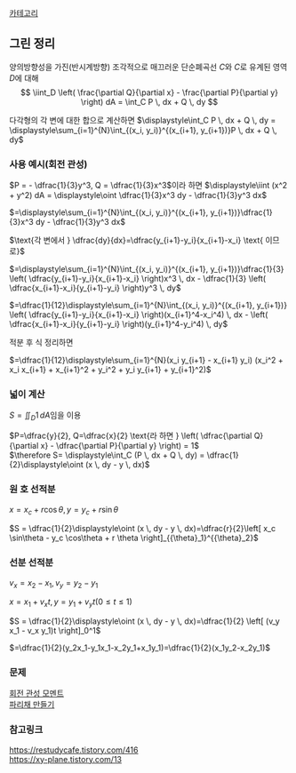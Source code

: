 [카테고리](/README.md)
## 그린 정리
양의방향성을 가진(반시계방향) 조각적으로 매끄러운 단순폐곡선 $C$와 $C$로 유계된 영역  $D$에 대해
$$
\iint_D \left( \frac{\partial Q}{\partial x} - \frac{\partial P}{\partial y} \right) dA = \int_C P \, dx + Q \, dy
$$

다각형의 각 변에 대한 합으로 계산하면 $\displaystyle\int_C P \, dx + Q \, dy = \displaystyle\sum_{i=1}^{N}\int_{(x_i, y_i)}^{(x_{i+1}, y_{i+1})}P \, dx + Q \, dy$

### 사용 예시(회전 관성)
$P = - \dfrac{1}{3}y^3, Q = \dfrac{1}{3}x^3$이라 하면
$\displaystyle\iint (x^2 + y^2) dA = \displaystyle\oint \dfrac{1}{3}x^3 dy - \dfrac{1}{3}y^3 dx$   

$=\displaystyle\sum_{i=1}^{N}\int_{(x_i, y_i)}^{(x_{i+1}, y_{i+1})}\dfrac{1}{3}x^3 dy - \dfrac{1}{3}y^3 dx$   

$\text{각 변에서 } \dfrac{dy}{dx}=\dfrac{y_{i+1}-y_i}{x_{i+1}-x_i} \text{ 이므로}$

$=\displaystyle\sum_{i=1}^{N}\int_{(x_i, y_i)}^{(x_{i+1}, y_{i+1})}\dfrac{1}{3} \left( \dfrac{y_{i+1}-y_i}{x_{i+1}-x_i} \right)x^3 \, dx - \dfrac{1}{3} \left( \dfrac{x_{i+1}-x_i}{y_{i+1}-y_i} \right)y^3 \, dy$   

$=\dfrac{1}{12}\displaystyle\sum_{i=1}^{N}\int_{(x_i, y_i)}^{(x_{i+1}, y_{i+1})} \left( \dfrac{y_{i+1}-y_i}{x_{i+1}-x_i} \right)(x_{i+1}^4-x_i^4) \, dx - \left( \dfrac{x_{i+1}-x_i}{y_{i+1}-y_i} \right)(y_{i+1}^4-y_i^4) \, dy$   

$\text{적분 후 식 정리하면}$   

$=\dfrac{1}{12}\displaystyle\sum_{i=1}^{N}(x_i y_{i+1} - x_{i+1} y_i) (x_i^2 + x_i x_{i+1} + x_{i+1}^2 + y_i^2 + y_i y_{i+1} + y_{i+1}^2)$   


### 넓이 계산
$S=\displaystyle\iint_D 1 \, dA \text{임을 이용}$   

$P=\dfrac{y}{2}, Q=\dfrac{x}{2} \text{라 하면 } \left( \dfrac{\partial Q}{\partial x} - \dfrac{\partial P}{\partial y} \right) = 1$   
$\therefore S= \displaystyle\int_C (P \, dx + Q \, dy) = \dfrac{1}{2}\displaystyle\oint (x \, dy - y \, dx)$

### 원 호 선적분
$x=x_c+r \cos \theta, y=y_c+r \sin \theta$   

$S = \dfrac{1}{2}\displaystyle\oint (x \, dy - y \, dx)=\dfrac{r}{2}\left[ x_c \sin\theta - y_c \cos\theta + r \theta \right]_{{\theta}_1}^{{\theta}_2}$

### 선분 선적분
$v_x=x_2-x_1, v_y=y_2-y_1$   

$x=x_1+v_x t, y=y_1 + v_y t (0 \le t \le 1)$   

$S = \dfrac{1}{2}\displaystyle\oint (x \, dy - y \, dx)=\dfrac{1}{2} \left[ (v_y x_1 - v_x y_1)t \right]_0^1$   

$=\dfrac{1}{2}(y_2x_1-y_1x_1-x_2y_1+x_1y_1)=\dfrac{1}{2}(x_1y_2-x_2y_1)$

### 문제
[회전 관성 모멘트](https://www.acmicpc.net/problem/32773)   
[파리채 만들기](https://www.acmicpc.net/problem/17441)   

### 참고링크
https://restudycafe.tistory.com/416   
https://xy-plane.tistory.com/13   